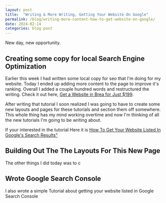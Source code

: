 ```yaml
---
layout: post
title:  "Writing & More Writing, Getting Your Website On Google"
permalink: /blog/writing-more-content-how-to-get-website-on-google/
date: 2024-02-14
categories: blog post
--- 
```


New day, new opportunity.  

## Creating some copy for local Search Engine Optimization
Earlier this week I had written some local copy for seo that I'm doing for my website.  Today I ended up adding more content to the page to improve it's ranking.  Overall I added a couple hundred words and restructured the writing. Check it out here, <a href="/brea-california/get-website-$199/" target="_blank"> Get a Website in Brea for Just $199</a>.

After writing that tutorial I soon realized I was going to have to create some new layouts and pages for these tutorials and section them off somewhere.  This whole thing has my mind working overtime and now I'm thinking of all the new tutorials I'm going to be writing about.

If your interested in the tutorial Here it is <a href="/tutorials/search-engine-optimization/how-to-get-your-website-listed-in-google/" target=")blank">How To Get Your Website Listed In Google's Search Results"</a>
## Building Out The The Layouts For This New Page
The other things I did today was to c

## Wrote Google Search Console
I also wrote a simple Tutorial about getting your website listed in Google Search Console
